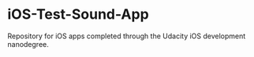# iOS-Test-Sound-App
Repository for iOS apps completed through the Udacity iOS development nanodegree.
